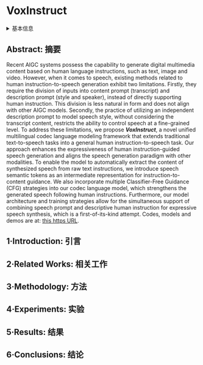 # VoxInstruct

<details>
<summary>基本信息</summary>

- 标题: "VoxInstruct: Expressive Human Instruction-to-Speech Generation with Unified Multilingual Codec Language Modelling"
- 作者:
  - 01 Yixuan Zhou (周逸轩)
  - 02 Xiaoyu Qin,
  - 03 Zeyu Jin,
  - 04 Shuoyi Zhou,
  - 05 Shun Lei,
  - 06 Songtao Zhou
  - 07 Zhiyong Wu (吴志勇)
  - 08 Jia Jia (贾珈)
- 链接:
  - [ArXiv](https://arxiv.org/abs/2408.15676)
  - [Publication](https://openreview.net/forum?id=hQp6qimhbb) ACM Multimedia 2024
  - [Github](https://github.com/thuhcsi/VoxInstruct)
  - [Demo](https://voxinstruct.github.io/VoxInstruct/)
- 文件:
  - [ArXiv](_PDF/2408.15676v1__VoxInstruct__Expressive_Human_Instruction-to-Speech_Generation_with_Unified_Multilingual_Codec_Language_Modelling.pdf)
  - [Publication](_PDF/2408.15676p0__VoxInstruct__ACMMultiMedia2024.pdf)

</details>

## Abstract: 摘要

Recent AIGC systems possess the capability to generate digital multimedia content based on human language instructions, such as text, image and video.
However, when it comes to speech, existing methods related to human instruction-to-speech generation exhibit two limitations.
Firstly, they require the division of inputs into content prompt (transcript) and description prompt (style and speaker), instead of directly supporting human instruction.
This division is less natural in form and does not align with other AIGC models.
Secondly, the practice of utilizing an independent description prompt to model speech style, without considering the transcript content, restricts the ability to control speech at a fine-grained level.
To address these limitations, we propose ***VoxInstruct***, a novel unified multilingual codec language modeling framework that extends traditional text-to-speech tasks into a general human instruction-to-speech task.
Our approach enhances the expressiveness of human instruction-guided speech generation and aligns the speech generation paradigm with other modalities.
To enable the model to automatically extract the content of synthesized speech from raw text instructions, we introduce speech semantic tokens as an intermediate representation for instruction-to-content guidance.
We also incorporate multiple Classifier-Free Guidance (CFG) strategies into our codec language model, which strengthens the generated speech following human instructions.
Furthermore, our model architecture and training strategies allow for the simultaneous support of combining speech prompt and descriptive human instruction for expressive speech synthesis, which is a first-of-its-kind attempt.
Codes, models and demos are at: [this https URL](https://github.com/thuhcsi/VoxInstruct).

## 1·Introduction: 引言

## 2·Related Works: 相关工作

## 3·Methodology: 方法

## 4·Experiments: 实验

## 5·Results: 结果

## 6·Conclusions: 结论
